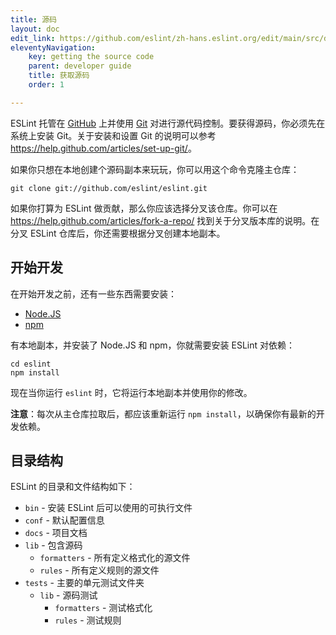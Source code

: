 ```yaml
---
title: 源码
layout: doc
edit_link: https://github.com/eslint/zh-hans.eslint.org/edit/main/src/developer-guide/source-code.md
eleventyNavigation:
    key: getting the source code
    parent: developer guide
    title: 获取源码
    order: 1

---
```


ESLint 托管在 [GitHub](https://github.com/eslint/eslint) 上并使用 [Git](https://git-scm.com/) 对进行源代码控制。要获得源码，你必须先在系统上安装 Git。关于安装和设置 Git 的说明可以参考 <https://help.github.com/articles/set-up-git/>。

如果你只想在本地创建个源码副本来玩玩，你可以用这个命令克隆主仓库：

```shell
git clone git://github.com/eslint/eslint.git
```

如果你打算为 ESLint 做贡献，那么你应该选择分叉该仓库。你可以在 <https://help.github.com/articles/fork-a-repo/> 找到关于分叉版本库的说明。在分叉 ESLint 仓库后，你还需要根据分叉创建本地副本。

## 开始开发

在开始开发之前，还有一些东西需要安装：

* [Node.JS](https://nodejs.org)
* [npm](https://www.npmjs.com/)

有本地副本，并安装了 Node.JS 和 npm，你就需要安装 ESLint 对依赖：

```shell
cd eslint
npm install
```

现在当你运行 `eslint` 时，它将运行本地副本并使用你的修改。

**注意**：每次从主仓库拉取后，都应该重新运行 `npm install`，以确保你有最新的开发依赖。

## 目录结构

ESLint 的目录和文件结构如下：

* `bin` - 安装 ESLint 后可以使用的可执行文件
* `conf` - 默认配置信息
* `docs` - 项目文档
* `lib` - 包含源码
    * `formatters` - 所有定义格式化的源文件
    * `rules` - 所有定义规则的源文件
* `tests` - 主要的单元测试文件夹
    * `lib` - 源码测试
        * `formatters` - 测试格式化
        * `rules` - 测试规则
